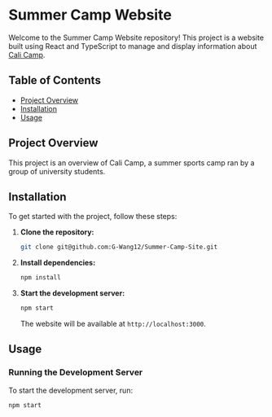 # Summer Camp Website

Welcome to the Summer Camp Website repository! This project is a website built using React and TypeScript to manage and display information about [Cali Camp](https://cali-camp-toronto.vercel.app/). 

## Table of Contents

- [Project Overview](#project-overview)
- [Installation](#installation)
- [Usage](#usage)

## Project Overview

This project is an overview of Cali Camp, a summer sports camp ran by a group of university students.

## Installation

To get started with the project, follow these steps:

1. **Clone the repository:**

    ```bash
    git clone git@github.com:G-Wang12/Summer-Camp-Site.git
    ```

2. **Install dependencies:**

    ```bash
    npm install
    ```

3. **Start the development server:**

    ```bash
    npm start
    ```

    The website will be available at `http://localhost:3000`.

## Usage

### Running the Development Server

To start the development server, run:

```bash
npm start
